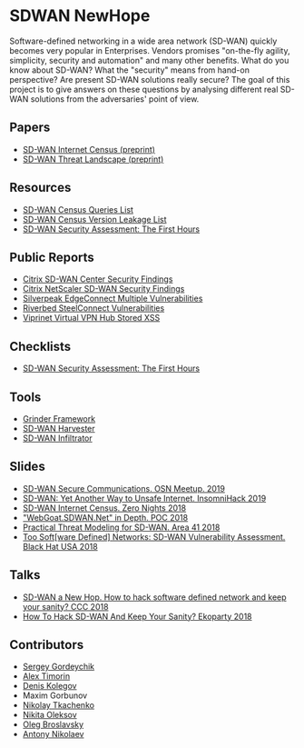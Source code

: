 # SDWAN NewHope

Software-defined networking in a wide area network (SD-WAN) quickly becomes very popular in Enterprises. Vendors promises "on-the-fly agility, simplicity, security and automation" and many other benefits. 
What do you know about SD-WAN? What the "security" means from hand-on perspective? Are present SD-WAN solutions really secure? 
The goal of this project is to give answers on these questions by analysing different real SD-WAN solutions from the adversaries' point of view.

## Papers
* [SD-WAN Internet Census (preprint)](https://arxiv.org/abs/1808.09027)
* [SD-WAN Threat Landscape (preprint)](https://arxiv.org/abs/1811.04583)

## Resources
* [SD-WAN Census Queries List](census.md)
* [SD-WAN Census Version Leakage List](leakage.md)
* [SD-WAN Security Assessment: The First Hours](https://github.com/sdnewhop/sdwannewhope/blob/master/sd-wan-security-assessment-the-first-hours.md)

## Public Reports
* [Citrix SD-WAN Center Security Findings](https://github.com/sdnewhop/sdwannewhope/blob/master/Citrix%20SD-WAN%20Security%20Findings.pdf)
* [Citrix NetScaler SD-WAN Security Findings](https://github.com/sdnewhop/sdwannewhope/blob/master/Citrix%20NetScaler%20SD-WAN%20Security%20Findings%20-%2011082018.pdf)
* [Silverpeak EdgeConnect Multiple Vulnerabilities](https://github.com/sdnewhop/sdwannewhope/blob/master/Silverpeak%20EdgeConnect%20Multiple%20Vulnerabilities%20-%20032018.pdf)
* [Riverbed SteelConnect Vulnerabilities](https://github.com/sdnewhop/sdwannewhope/blob/master/Riverbed%20SteelConnect%20Vulnerabilities.pdf)
* [Viprinet Virtual VPN Hub Stored XSS](https://github.com/sdnewhop/sdwannewhope/blob/master/Viprinet%20Stored%20XSS.pdf) 

## Checklists
* [SD-WAN Security Assessment: The First Hours](https://github.com/sdnewhop/sdwannewhope/blob/master/sd-wan-security-assessment-the-first-hours.md)

## Tools
* [Grinder Framework](https://github.com/sdnewhop/grinder)
* [SD-WAN Harvester](https://github.com/sdnewhop/sdwan-harvester)
* [SD-WAN Infiltrator](https://github.com/sdnewhop/sdwan-infiltrator)

## Slides
* [SD-WAN Secure Communications. OSN Meetup. 2019](https://github.com/sdnewhop/sdwannewhope/blob/master/OSN%20Meetup%20SD-WAN%20Secure%20Comm.pdf)
* [SD-WAN: Yet Another Way to Unsafe Internet. InsomniHack 2019](insomnihack-2019.pdf)
* [SD-WAN Internet Census. Zero Nights 2018](sdwan-zn2018.pdf)
* ["WebGoat.SDWAN.Net" in Depth. POC 2018](sdwan-poc2018.pdf)
* [Practical Threat Modeling for SD-WAN. Area 41 2018](http://area41.io/slides/2018/AREA41_18_SDWAN.pdf)
* [Too Soft[ware Defined] Networks: SD-WAN Vulnerability Assessment. Black Hat USA 2018](sdwan-bhusa2018.pdf)

## Talks
* [SD-WAN a New Hop. How to hack software defined network and keep your sanity? CCC 2018](https://media.ccc.de/v/35c3-9446-sd-wan_a_new_hop)
* [How To Hack SD-WAN And Keep Your Sanity? Ekoparty 2018](https://www.youtube.com/watch?v=8jY0yPlW7xg)

## Contributors
- [Sergey Gordeychik](https://twitter.com/scadasl)
- [Alex Timorin](https://twitter.com/atimorin)
- [Denis Kolegov](https://twitter.com/dnkolegov)
- Maxim Gorbunov
- [Nikolay Tkachenko](https://twitter.com/afr1ka_)
- [Nikita Oleksov](https://twitter.com/neoleksov)
- [Oleg Broslavsky](https://twitter.com/yalegko)
- [Antony Nikolaev](https://github.com/manmolecular)
